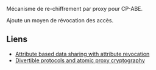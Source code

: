 Mécanisme de re-chiffrement par proxy pour CP-ABE.

Ajoute un moyen de révocation des accès.

## Liens
- [Attribute based data sharing with attribute revocation](https://dl.acm.org/doi/10.1145/1755688.1755720)
- [Divertible protocols and atomic proxy cryptography](https://link.springer.com/chapter/10.1007/BFb0054122)

